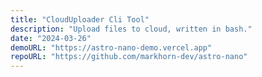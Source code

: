 ```yaml
---
title: "CloudUploader Cli Tool"
description: "Upload files to cloud, written in bash."
date: "2024-03-26"
demoURL: "https://astro-nano-demo.vercel.app"
repoURL: "https://github.com/markhorn-dev/astro-nano"
---
```

